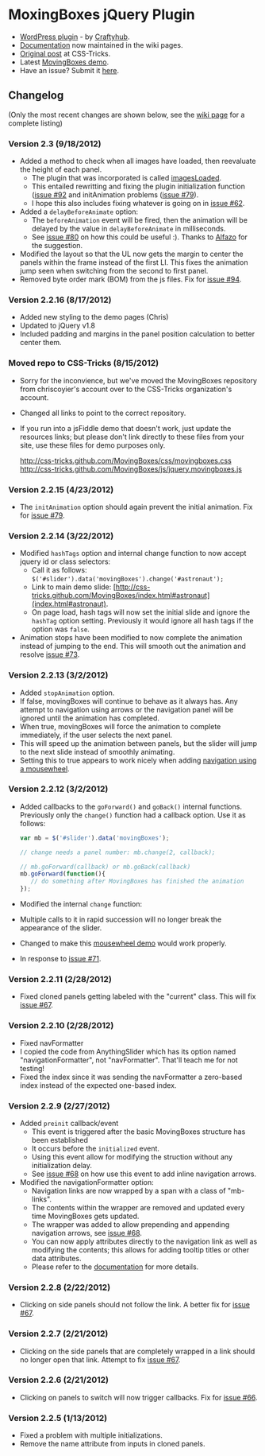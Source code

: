 # MoxingBoxes jQuery Plugin

* [WordPress plugin](http://wordpress.org/extend/plugins/movingboxes-wp/) - by [Craftyhub](https://github.com/craftyhub).
* [Documentation](https://github.com/CSS-Tricks/MovingBoxes/wiki) now maintained in the wiki pages.
* [Original post](http://css-tricks.com/moving-boxes/) at CSS-Tricks.
* Latest [MovingBoxes demo](http://css-tricks.github.com/MovingBoxes).
* Have an issue? Submit it [here](https://github.com/CSS-Tricks/MovingBoxes/issues).

## Changelog

(Only the most recent changes are shown below, see the [wiki page](https://github.com/CSS-Tricks/MovingBoxes/wiki/Change-Log) for a complete listing)

### Version 2.3 (9/18/2012)

* Added a method to check when all images have loaded, then reevaluate the height of each panel.
  * The plugin that was incorporated is called [imagesLoaded](https://github.com/Mottie/imagesLoaded).
  * This entailed rewritting and fixing the plugin initialization function ([issue #92](https://github.com/CSS-Tricks/MovingBoxes/issues/92) and initAnimation problems ([issue #79](https://github.com/CSS-Tricks/MovingBoxes/issues/79)).
  * I hope this also includes fixing whatever is going on in [issue #62](https://github.com/CSS-Tricks/MovingBoxes/issues/62).
* Added a `delayBeforeAnimate` option:
  * The `beforeAnimation` event will be fired, then the animation will be delayed by the value in `delayBeforeAnimate` in milliseconds.
  * See [issue #80](https://github.com/CSS-Tricks/MovingBoxes/issues/80) on how this could be useful :). Thanks to [Alfazo](https://github.com/Alfazo) for the suggestion.
* Modified the layout so that the UL now gets the margin to center the panels within the frame instead of the first LI. This fixes the animation jump seen when switching from the second to first panel.
* Removed byte order mark (BOM) from the js files. Fix for [issue #94](https://github.com/CSS-Tricks/MovingBoxes/issues/94).

### Version 2.2.16 (8/17/2012)

* Added new styling to the demo pages (Chris)
* Updated to jQuery v1.8
* Included padding and margins in the panel position calculation to better center them.

### Moved repo to CSS-Tricks (8/15/2012)

* Sorry for the inconvience, but we've moved the MovingBoxes repository from chriscoyier's account over to the CSS-Tricks organization's account.
* Changed all links to point to the correct repository.
* If you run into a jsFiddle demo that doesn't work, just update the resources links; but please don't link directly to these files from your site, use these files for demo purposes only.

    http://css-tricks.github.com/MovingBoxes/css/movingboxes.css
    http://css-tricks.github.com/MovingBoxes/js/jquery.movingboxes.js

### Version 2.2.15 (4/23/2012)

* The `initAnimation` option should again prevent the initial animation. Fix for [issue #79](https://github.com/CSS-Tricks/MovingBoxes/issues/79).

### Version 2.2.14 (3/22/2012)

* Modified `hashTags` option and internal change function to now accept jquery id or class selectors:
  * Call it as follows: `$('#slider').data('movingBoxes').change('#astronaut');`
  * Link to main demo slide: [http://css-tricks.github.com/MovingBoxes/index.html#astronaut](index.html#astronaut).
  * On page load, hash tags will now set the initial slide and ignore the `hashTag` option setting. Previously it would ignore all hash tags if the option was `false`.
* Animation stops have been modified to now complete the animation instead of jumping to the end. This will smooth out the animation and resolve [issue #73](https://github.com/CSS-Tricks/MovingBoxes/issues/73).

### Version 2.2.13 (3/2/2012)

* Added `stopAnimation` option.
 * If false, movingBoxes will continue to behave as it always has. Any attempt to navigation using arrows or the navigation panel will be ignored until the animation has completed.
 * When true, movingBoxes will force the animation to complete immediately, if the user selects the next panel.
 * This will speed up the animation between panels, but the slider will jump to the next slide instead of smoothly animating.
 * Setting this to true appears to work nicely when adding [navigation using a mousewheel](http://jsfiddle.net/Mottie/acV4n/749/).

### Version 2.2.12 (3/2/2012)

* Added callbacks to the `goForward()` and `goBack()` internal functions. Previously only the `change()` function had a callback option. Use it as follows:

    ```javascript
    var mb = $('#slider').data('movingBoxes');

    // change needs a panel number: mb.change(2, callback);

    // mb.goForward(callback) or mb.goBack(callback)
    mb.goForward(function(){
       // do something after MovingBoxes has finished the animation
    });
    ```

* Modified the internal `change` function:
 * Multiple calls to it in rapid succession will no longer break the appearance of the slider.
 * Changed to make this [mousewheel demo](http://jsfiddle.net/Mottie/acV4n/744/) would work properly.
 * In response to [issue #71](https://github.com/CSS-Tricks/MovingBoxes/issues/71).

### Version 2.2.11 (2/28/2012)

* Fixed cloned panels getting labeled with the "current" class. This will fix [issue #67](https://github.com/CSS-Tricks/MovingBoxes/issues/67).

### Version 2.2.10 (2/28/2012)

* Fixed navFormatter
 * I copied the code from AnythingSlider which has its option named "navigationFormatter", not "navFormatter". That'll teach me for not testing!
 * Fixed the index since it was sending the navFormatter a zero-based index instead of the expected one-based index.

### Version 2.2.9 (2/27/2012)

* Added `preinit` callback/event
  * This event is triggered after the basic MovingBoxes structure has been established
  * It occurs before the `initialized` event.
  * Using this event allow for modifying the struction without any initialization delay.
  * See [issue #68](https://github.com/CSS-Tricks/MovingBoxes/issues/68) on how use this event to add inline navigation arrows.
* Modified the navigationFormatter option:
  * Navigation links are now wrapped by a span with a class of "mb-links".
  * The contents within the wrapper are removed and updated every time MovingBoxes gets updated.
  * The wrapper was added to allow prepending and appending navigation arrows, see [issue #68](https://github.com/CSS-Tricks/MovingBoxes/issues/68).
  * You can now apply attributes directly to the navigation link as well as modifying the contents; this allows for adding tooltip titles or other data attributes.
  * Please refer to the [documentation](https://github.com/CSS-Tricks/MovingBoxes/wiki/Usage) for more details.

### Version 2.2.8 (2/22/2012)

* Clicking on side panels should not follow the link. A better fix for [issue #67](https://github.com/CSS-Tricks/MovingBoxes/issues/67).

### Version 2.2.7 (2/21/2012)

* Clicking on the side panels that are completely wrapped in a link should no longer open that link. Attempt to fix [issue #67](https://github.com/CSS-Tricks/MovingBoxes/issues/67).

### Version 2.2.6 (2/21/2012)

* Clicking on panels to switch will now trigger callbacks. Fix for [issue #66](https://github.com/CSS-Tricks/MovingBoxes/issues/66).

### Version 2.2.5 (1/13/2012)

* Fixed a problem with multiple initializations.
* Remove the name attribute from inputs in cloned panels.
